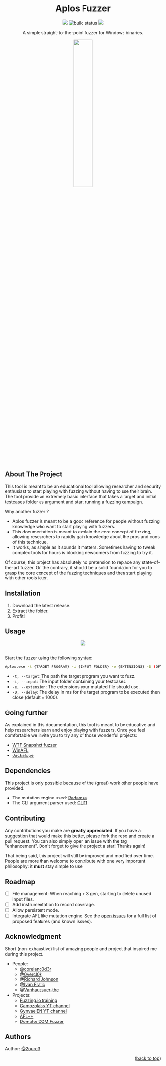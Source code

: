 <!-- PROJECT SHIELDS -->
<div align="center">
    <h1 align="center">Aplos Fuzzer</h1>
<img src="https://img.shields.io/github/all-contributors/20urc3/Aplos/main"></a>
<img src="https://img.shields.io/circleci/project/github/badges/shields/master" alt="build status"></a>
<img src="https://img.shields.io/badge/version-0.1-blue"></a>
    <p align="center">
    A simple straight-to-the-point fuzzer for Windows binaries.
  </p>
<img src=https://github.com/20urc3/Aplos/assets/94982366/3f6930f5-5be1-4e61-b917-0681be3d5f36 align="center" style="width: 35%; height: auto;">
</div>

<!-- ABOUT THE PROJECT -->
## About The Project
This tool is meant to be an educational tool allowing researcher and security enthusiast to start playing with fuzzing without having to use their brain.
The tool provide an extremely basic interface that takes a target and initial testcases folder as argument and start running a fuzzing campaign. 

Why another fuzzer ?
* Aplos fuzzer is meant to be a good reference for people without fuzzing knowledge who want to start playing with fuzzers.
* This documentation is meant to explain the core concept of fuzzing, allowing researchers to rapidly gain knowledge about the pros and cons of this technique.
* It works, as simple as it sounds it matters. Sometimes having to tweak complex tools for hours is blocking newcomers from fuzzing to try it.

Of course, this project has absolutely no pretension to replace any state-of-the-art fuzzer. On the contrary, it should be a solid foundation for you to grasp the core concept of the fuzzing techniques and then start playing with other tools later. 

<!-- Installation -->
## Installation
1. Download the latest release.
2. Extract the folder.
3. Profit!

<!-- USAGE EXAMPLES -->
## Usage
<div align="center">
<img src=https://github.com/20urc3/Aplos/assets/94982366/989e0a88-50bd-47e0-b39e-a2a2970daee9 align="center">
</div>
<br />
  
Start the fuzzer using the following syntax: 
```sh
Aplos.exe -t {TARGET PROGRAM} -i {INPUT FOLDER} -e {EXTENSIONS} -D (OPTIONAL) {DELAY TIMEOUT}`
```
* `-t, --target`: The path the target program you want to fuzz.
* `-i, --input`: The input folder containing your testcases.
* `-e, --extension`: The extensions your mutated file should use.
* `-D, --delay`: The delay in ms for the target program to be executed then close (default = 1000).  

## Going further
As explained in this documentation, this tool is meant to be educative and help researchers learn and enjoy playing with fuzzers. 
Once you feel comfortable we invite you to try any of those wonderful projects:
* [WTF Snapshot fuzzer][wtf-url]
* [WinAFL][wafl-url]
* [Jackalope][jck-url]

<!-- Dependencies -->
## Dependencies
This project is only possible because of the (great) work other people have provided. 
- The mutation engine used: [Radamsa](https://gitlab.com/akihe/radamsa)
- The CLI argument parser used: [CLI11](https://github.com/CLIUtils/CLI11)

<!-- CONTRIBUTING -->
## Contributing
Any contributions you make are **greatly appreciated**. If you have a suggestion that would make this better, please fork the repo and create a pull request. You can also simply open an issue with the tag "enhancement". Don't forget to give the project a star! Thanks again! 

That being said, this project will still be improved and modified over time. People are more than welcome to contribute with one very important philosophy: it **must** stay simple to use. 

<!-- ROADMAP -->
## Roadmap
- [ ] File management: When reaching > 3 gen, starting to delete unused input files.
- [ ] Add instrumentation to record coverage.
- [ ] Allow persistent mode.
- [ ] Integrate AFL like mutation engine.
See the [open issues](https://github.com/20urc3/Aplos/issues) for a full list of proposed features (and known issues).

<!-- ACKNOWLEDGMENTS -->
## Acknowledgment
Short (non-exhaustive) list of amazing people and project that inspired me during this project.
- People:
    * [@corelanc0d3r](https://twitter.com/corelanc0d3r)
    * [@0vercl0k](https://twitter.com/0vercl0k)
    * [@Richard Johnson](https://twitter.com/richinseattle)
    * [@Ivan Fratic](https://twitter.com/ifsecure)
    * [@Vanhaussuer-thc](https://twitter.com/hackerschoice)
- Projects:
    * [Fuzzing.io training](https://www.fuzzing.io/)
    * [Gamozolabs YT channel](https://www.youtube.com/@gamozolabs)
    * [GynvaelEN YT channel](https://www.youtube.com/@GynvaelEN)
    * [AFL++](https://github.com/AFLplusplus/AFLplusplus)
    * [Domato: DOM Fuzzer](https://github.com/googleprojectzero/domato)

## Authors
Author: [@2ourc3](https://twitter.com/2ourc3)

<p align="right">(<a href="#readme-top">back to top</a>)</p>

[wtf-url]: https://github.com/0vercl0k/wtf
[wafl-url]: https://github.com/googleprojectzero/winafl
[jck-url]: https://github.com/googleprojectzero/Jackalope
